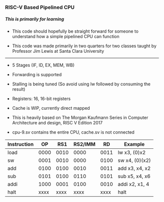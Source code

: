 ### RISC-V Based Pipelined CPU
##### This is primarily for learning

- This code should hopefully be straight forward for someone to understand how a simple pipelined CPU can function

- This code was made primarily in two quarters for two classes taught by Professor Jim Lewis at Santa Clara University

------------
- 5 Stages (IF, ID, EX, MEM, WB)

- Forwarding is supported

- Stalling is being tuned (So avoid using lw followed by consuming the result)

- Registers: 16, 16-bit registers

- Cache is WIP, currently direct mapped

- This is heavily based on The Morgan Kaufmann Series in Computer Architecture and design, RISC V Edition 2017

- cpu-9.sv contains the entire CPU, cache.sv is not connected 

| Instruction  |OP  |RS1   |RS2/IMM   |RD   |Example   |
| ------------ | ------------ | ------------ | ------------ | ------------ | ------------ |
|load   |0000   |0010   |0000 |0011  |lw x3, (0)x2   |
|sw   |0001   |0010   |0000   |0100   |sw x4, (0)(x2)   |
|add  |0100   |0100   |0010   |0011   |add x3, x4, x2   |
|sub   |0101   |0100   |0110   |0101   |sub x5, x4, x6   |
|addi   |1000   |0001   |0100   |0010   |addi x2, x1, 4   |
|halt   |xxxx   |xxxx   |xxxx   |xxxx   |halt   |


